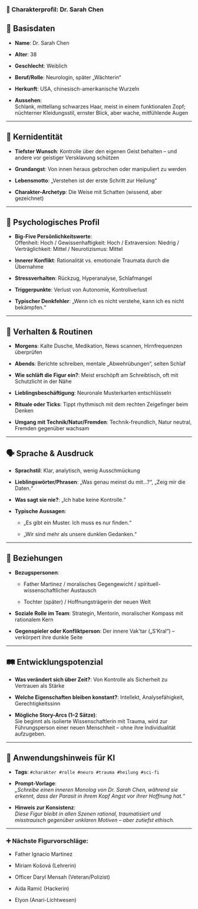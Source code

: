 ### 🧬 Charakterprofil: **Dr. Sarah Chen**

🪪 Basisdaten
-------------

* **Name**: Dr. Sarah Chen

* **Alter**: 38

* **Geschlecht**: Weiblich

* **Beruf/Rolle**: Neurologin, später „Wächterin“

* **Herkunft**: USA, chinesisch-amerikanische Wurzeln

* **Aussehen**:  
  Schlank, mittellang schwarzes Haar, meist in einem funktionalen Zopf; nüchterner Kleidungsstil, ernster Blick, aber
  wache, mitfühlende Augen

* * *

🎯 Kernidentität
----------------

* **Tiefster Wunsch**: Kontrolle über den eigenen Geist behalten – und andere vor geistiger Versklavung schützen

* **Grundangst**: Von innen heraus gebrochen oder manipuliert zu werden

* **Lebensmotto**: „Verstehen ist der erste Schritt zur Heilung“

* **Charakter-Archetyp**: Die Weise mit Schatten (wissend, aber gezeichnet)

* * *

🧠 Psychologisches Profil
-------------------------

* **Big-Five Persönlichkeitswerte**:  
  Offenheit: Hoch / Gewissenhaftigkeit: Hoch / Extraversion: Niedrig / Verträglichkeit: Mittel / Neurotizismus: Mittel

* **Innerer Konflikt**: Rationalität vs. emotionale Traumata durch die Übernahme

* **Stressverhalten**: Rückzug, Hyperanalyse, Schlafmangel

* **Triggerpunkte**: Verlust von Autonomie, Kontrollverlust

* **Typischer Denkfehler**: „Wenn ich es nicht verstehe, kann ich es nicht bekämpfen.“

* * *

🔄 Verhalten & Routinen
-----------------------

* **Morgens**: Kalte Dusche, Medikation, News scannen, Hirnfrequenzen überprüfen

* **Abends**: Berichte schreiben, mentale „Abwehrübungen“, selten Schlaf

* **Wie schläft die Figur ein?**: Meist erschöpft am Schreibtisch, oft mit Schutzlicht in der Nähe

* **Lieblingsbeschäftigung**: Neuronale Musterkarten entschlüsseln

* **Rituale oder Ticks**: Tippt rhythmisch mit dem rechten Zeigefinger beim Denken

* **Umgang mit Technik/Natur/Fremden**: Technik-freundlich, Natur neutral, Fremden gegenüber wachsam

* * *

🗣️ Sprache & Ausdruck
----------------------

* **Sprachstil**: Klar, analytisch, wenig Ausschmückung

* **Lieblingswörter/Phrasen**: „Was genau meinst du mit…?“, „Zeig mir die Daten.“

* **Was sagt sie nie?**: „Ich habe keine Kontrolle.“

* **Typische Aussagen**:

    * „Es gibt ein Muster. Ich muss es nur finden.“

    * „Wir sind mehr als unsere dunklen Gedanken.“

* * *

👥 Beziehungen
--------------

* **Bezugspersonen**:

    * Father Martinez / moralisches Gegengewicht / spirituell-wissenschaftlicher Austausch

    * Tochter (später) / Hoffnungsträgerin der neuen Welt

* **Soziale Rolle im Team**: Strategin, Mentorin, moralischer Kompass mit rationalem Kern

* **Gegenspieler oder Konfliktperson**: Der innere Vak'tar („S’Kral“) – verkörpert ihre dunkle Seite

* * *

🛤️ Entwicklungspotenzial
-------------------------

* **Was verändert sich über Zeit?**: Von Kontrolle als Sicherheit zu Vertrauen als Stärke

* **Welche Eigenschaften bleiben konstant?**: Intellekt, Analysefähigkeit, Gerechtigkeitssinn

* **Mögliche Story-Arcs (1–2 Sätze)**:  
  Sie beginnt als isolierte Wissenschaftlerin mit Trauma, wird zur Führungsperson einer neuen Menschheit – ohne ihre
  Individualität aufzugeben.

* * *

🧾 Anwendungshinweis für KI
---------------------------

* **Tags**: `#charakter #rolle #neuro #trauma #heilung #sci-fi`

* **Prompt-Vorlage**:  
  _„Schreibe einen inneren Monolog von Dr. Sarah Chen, während sie erkennt, dass der Parasit in ihrem Kopf Angst vor
  ihrer Hoffnung hat.“_

* **Hinweis zur Konsistenz**:  
  _Diese Figur bleibt in allen Szenen rational, traumatisiert und misstrauisch gegenüber unklaren Motiven – aber
  zutiefst ethisch._

* * *

### ➕ Nächste Figurvorschläge:

* Father Ignacio Martinez

* Miriam Košová (Lehrerin)

* Officer Daryl Mensah (Veteran/Polizist)

* Aida Ramić (Hackerin)

* Elyon (Anari-Lichtwesen)

